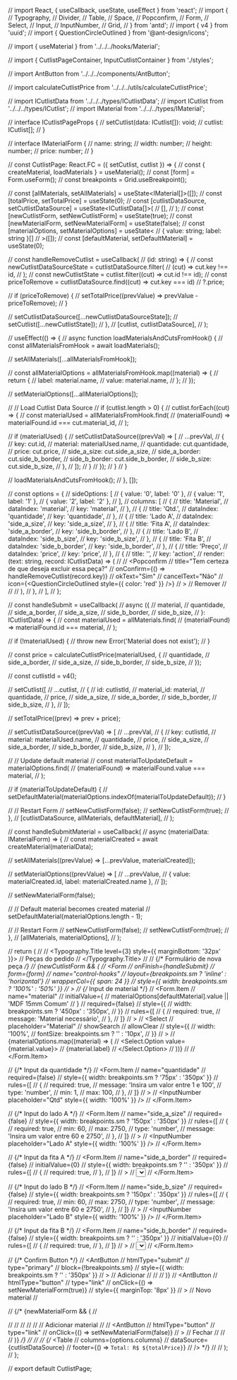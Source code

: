 // import React, { useCallback, useState, useEffect } from 'react';
// import {
//   Typography,
//   Divider,
//   Table,
//   Space,
//   Popconfirm,
//   Form,
//   Select,
//   Input,
//   InputNumber,
//   Grid,
// } from 'antd';
// import { v4 } from 'uuid';
// import { QuestionCircleOutlined } from '@ant-design/icons';

// import { useMaterial } from '../../../hooks/Material';

// import { CutlistPageContainer, InputCutlistContainer } from './styles';

// import AntButton from '../../../components/AntButton';

// import calculateCutlistPrice from '../../../utils/calculateCutlistPrice';

// import ICutlistData from '../../../types/ICutlistData';
// import ICutlist from '../../../types/ICutlist';
// import IMaterial from '../../../types/IMaterial';

// interface ICutlistPageProps {
//   setCutlist(data: ICutlist[]): void;
//   cutlist: ICutlist[];
// }

// interface IMaterialForm {
//   name: string;
//   width: number;
//   height: number;
//   price: number;
// }

// const CutlistPage: React.FC<ICutlistPageProps> = ({ setCutlist, cutlist }) => {
//   const { createMaterial, loadMaterials } = useMaterial();
//   const [form] = Form.useForm();
//   const breakpoints = Grid.useBreakpoint();

//   const [allMaterials, setAllMaterials] = useState<IMaterial[]>([]);
//   const [totalPrice, setTotalPrice] = useState(0);
//   const [cutlistDataSource, setCutlistDataSource] = useState<ICutlistData[]>(
//     [],
//   );
//   const [newCutlistForm, setNewCutlistForm] = useState(true);
//   const [newMaterialForm, setNewMaterialForm] = useState(false);
//   const [materialOptions, setMaterialOptions] = useState<
//     { value: string; label: string }[]
//   >([]);
//   const [defaultMaterial, setDefaultMaterial] = useState<number>(0);

//   const handleRemoveCutlist = useCallback(
//     (id: string) => {
//       const newCutlistDataSourceState = cutlistDataSource.filter(
//         (cut) => cut.key !== id,
//       );
//       const newCutlistState = cutlist.filter((cut) => cut.id !== id);
//       const priceToRemove = cutlistDataSource.find((cut) => cut.key === id)
//         ?.price;

//       if (priceToRemove) {
//         setTotalPrice((prevValue) => prevValue - priceToRemove);
//       }

//       setCutlistDataSource([...newCutlistDataSourceState]);
//       setCutlist([...newCutlistState]);
//     },
//     [cutlist, cutlistDataSource],
//   );

//   useEffect(() => {
//     async function loadMaterialsAndCutsFromHook() {
//       const allMaterialsFromHook = await loadMaterials();

//       setAllMaterials([...allMaterialsFromHook]);

//       const allMaterialOptions = allMaterialsFromHook.map((material) => {
//         return {
//           label: material.name,
//           value: material.name,
//         };
//       });

//       setMaterialOptions([...allMaterialOptions]);

//       // Load Cutlist Data Source
//       if (cutlist.length > 0) {
//         cutlist.forEach((cut) => {
//           const materialUsed = allMaterialsFromHook.find(
//             (materialFound) => materialFound.id === cut.material_id,
//           );

//           if (materialUsed) {
//             setCutlistDataSource((prevVal) => [
//               ...prevVal,
//               {
//                 key: cut.id,
//                 material: materialUsed.name,
//                 quantidade: cut.quantidade,
//                 price: cut.price,
//                 side_a_size: cut.side_a_size,
//                 side_a_border: cut.side_b_border,
//                 side_b_border: cut.side_b_border,
//                 side_b_size: cut.side_b_size,
//               },
//             ]);
//           }
//         });
//       }
//     }

//     loadMaterialsAndCutsFromHook();
//   }, []);

//   const options = {
//     sideOptions: [
//       { value: '0', label: '0' },
//       { value: '1', label: '1' },
//       { value: '2', label: '2' },
//     ],
//     columns: [
//       {
//         title: 'Material',
//         dataIndex: 'material',
//         key: 'material',
//       },
//       {
//         title: 'Qtd.',
//         dataIndex: 'quantidade',
//         key: 'quantidade',
//       },
//       {
//         title: 'Lado A',
//         dataIndex: 'side_a_size',
//         key: 'side_a_size',
//       },
//       {
//         title: 'Fita A',
//         dataIndex: 'side_a_border',
//         key: 'side_b_border',
//       },
//       {
//         title: 'Lado B',
//         dataIndex: 'side_b_size',
//         key: 'side_b_size',
//       },
//       {
//         title: 'Fita B',
//         dataIndex: 'side_b_border',
//         key: 'side_b_border',
//       },
//       {
//         title: 'Preço',
//         dataIndex: 'price',
//         key: 'price',
//       },
//       {
//         title: '',
//         key: 'action',
//         render: (text: string, record: ICutlistData) => (
//           <Space size="middle">
//             <Popconfirm
//               title="Tem certeza de que deseja excluir essa peça?"
//               onConfirm={() => handleRemoveCutlist(record.key)}
//               okText="Sim"
//               cancelText="Não"
//               icon={<QuestionCircleOutlined style={{ color: 'red' }} />}
//             >
//               <AntButton type="link">Remover</AntButton>
//             </Popconfirm>
//           </Space>
//         ),
//       },
//     ],
//   };

//   const handleSubmit = useCallback(
//     async ({
//       material,
//       quantidade,
//       side_a_border,
//       side_a_size,
//       side_b_border,
//       side_b_size,
//     }: ICutlistData) => {
//       const materialUsed = allMaterials.find(
//         (materialFound) => materialFound.id === material,
//       );

//       if (!materialUsed) {
//         throw new Error('Material does not exist');
//       }

//       const price = calculateCutlistPrice(materialUsed, {
//         quantidade,
//         side_a_border,
//         side_a_size,
//         side_b_border,
//         side_b_size,
//       });

//       const cutlistId = v4();

//       setCutlist([
//         ...cutlist,
//         {
//           id: cutlistId,
//           material_id: material,
//           quantidade,
//           price,
//           side_a_size,
//           side_a_border,
//           side_b_border,
//           side_b_size,
//         },
//       ]);

//       setTotalPrice((prev) => prev + price);

//       setCutlistDataSource((prevVal) => [
//         ...prevVal,
//         {
//           key: cutlistId,
//           material: materialUsed.name,
//           quantidade,
//           price,
//           side_a_size,
//           side_a_border,
//           side_b_border,
//           side_b_size,
//         },
//       ]);

//       // Update default material
//       const materialToUpdateDefault = materialOptions.find(
//         (materialFound) => materialFound.value === material,
//       );

//       if (materialToUpdateDefault) {
//         setDefaultMaterial(materialOptions.indexOf(materialToUpdateDefault));
//       }

//       // Restart Form
//       setNewCutlistForm(false);
//       setNewCutlistForm(true);
//     },
//     [cutlistDataSource, allMaterials, defaultMaterial],
//   );

//   const handleSubmitMaterial = useCallback(
//     async (materialData: IMaterialForm) => {
//       const materialCreated = await createMaterial(materialData);

//       setAllMaterials((prevValue) => [...prevValue, materialCreated]);

//       setMaterialOptions((prevValue) => [
//         ...prevValue,
//         { value: materialCreated.id, label: materialCreated.name },
//       ]);

//       setNewMaterialForm(false);

//       // Default material becomes created material
//       setDefaultMaterial(materialOptions.length - 1);

//       // Restart Form
//       setNewCutlistForm(false);
//       setNewCutlistForm(true);
//     },
//     [allMaterials, materialOptions],
//   );

//   return (
//     <CutlistPageContainer>
//       <Typography.Title level={3} style={{ marginBottom: '32px' }}>
//         Peças do pedido
//       </Typography.Title>
//       <InputCutlistContainer>
//         {/* Formulário de nova peça */}
//         {newCutlistForm && (
//           <Form
//             onFinish={handleSubmit}
//             form={form}
//             name="control-hooks"
//             layout={breakpoints.sm ? 'inline' : 'horizontal'}
//             wrapperCol={{ span: 24 }}
//             style={{ width: breakpoints.sm ? '100%' : '50%' }}
//           >
//             {/* Input de material */}
//             <Form.Item
//               name="material"
//               initialValue={
//                 materialOptions[defaultMaterial].value || 'MDF 15mm Comum'
//               }
//               required={false}
//               style={{
//                 width: breakpoints.sm ? '450px' : '350px',
//               }}
//               rules={[
//                 {
//                   required: true,
//                   message: 'Material necessário',
//                 },
//               ]}
//             >
//               <Select
//                 placeholder="Material"
//                 showSearch
//                 allowClear
//                 style={{
//                   width: '100%',
//                   fontSize: breakpoints.sm ? '' : '10px',
//                 }}
//               >
//                 {materialOptions.map((material) => (
//                   <Select.Option value={material.value}>
//                     {material.label}
//                   </Select.Option>
//                 ))}
//               </Select>
//             </Form.Item>

//             {/* Input da quantidade */}
//             <Form.Item
//               name="quantidade"
//               required={false}
//               style={{ width: breakpoints.sm ? '75px' : '350px' }}
//               rules={[
//                 {
//                   required: true,
//                   message: 'Insira um valor entre 1 e 100',
//                   type: 'number',
//                   min: 1,
//                   max: 100,
//                 },
//               ]}
//             >
//               <InputNumber placeholder="Qtd" style={{ width: '100%' }} />
//             </Form.Item>

//             {/* Input do lado A */}
//             <Form.Item
//               name="side_a_size"
//               required={false}
//               style={{ width: breakpoints.sm ? '150px' : '350px' }}
//               rules={[
//                 {
//                   required: true,
//                   min: 60,
//                   max: 2750,
//                   type: 'number',
//                   message: 'Insira um valor entre 60 e 2750',
//                 },
//               ]}
//             >
//               <InputNumber placeholder="Lado A" style={{ width: '100%' }} />
//             </Form.Item>

//             {/* Input da fita A */}
//             <Form.Item
//               name="side_a_border"
//               required={false}
//               initialValue={0}
//               style={{ width: breakpoints.sm ? '' : '350px' }}
//               rules={[
//                 {
//                   required: true,
//                 },
//               ]}
//             >
//               <Select placeholder="Fita A">
//                 <Select.Option value={0}>0</Select.Option>
//                 <Select.Option value={1}>1</Select.Option>
//                 <Select.Option value={2}>2</Select.Option>
//               </Select>
//             </Form.Item>

//             {/* Input do lado B */}
//             <Form.Item
//               name="side_b_size"
//               required={false}
//               style={{ width: breakpoints.sm ? '150px' : '350px' }}
//               rules={[
//                 {
//                   required: true,
//                   min: 60,
//                   max: 2750,
//                   type: 'number',
//                   message: 'Insira um valor entre 60 e 2750',
//                 },
//               ]}
//             >
//               <InputNumber placeholder="Lado B" style={{ width: '100%' }} />
//             </Form.Item>

//             {/* Input da fita B */}
//             <Form.Item
//               name="side_b_border"
//               required={false}
//               style={{ width: breakpoints.sm ? '' : '350px' }}
//               initialValue={0}
//               rules={[
//                 {
//                   required: true,
//                 },
//               ]}
//             >
//               <Select placeholder="Fita B">
//                 <Select.Option value={0}>0</Select.Option>
//                 <Select.Option value={1}>1</Select.Option>
//                 <Select.Option value={2}>2</Select.Option>
//               </Select>
//             </Form.Item>

//             {/* Confirm Button */}
//             <AntButton
//               htmlType="submit"
//               type="primary"
//               block={!breakpoints.sm}
//               style={{ width: breakpoints.sm ? '' : '350px' }}
//             >
//               Adicionar
//             </AntButton>
//           </Form>
//         )}
//         <AntButton
//           htmlType="button"
//           type="link"
//           onClick={() => setNewMaterialForm(true)}
//           style={{ marginTop: '8px' }}
//         >
//           Novo material
//         </AntButton>

//         {/* {newMaterialForm && (
//           <Form onFinish={handleSubmitMaterial}>
//             <AntInput name="name" placeholder="Material" size="large" />
//             <AntInput name="price" placeholder="Price" size="large" />
//             <AntInput name="width" placeholder="Largura" size="large" />
//             <AntInput name="height" placeholder="Altura" size="large" />
//             <AntButton htmlType="submit" type="link">
//               Adicionar material
//             </AntButton>
//             <AntButton
//               htmlType="button"
//               type="link"
//               onClick={() => setNewMaterialForm(false)}
//             >
//               Fechar
//             </AntButton>
//           </Form>
//         )} */}
//       </InputCutlistContainer>
//       <Divider />
//       {/* <Table
//         columns={options.columns}
//         dataSource={cutlistDataSource}
//         footer={() => `Total: R$ ${totalPrice}`}
//       /> */}
//     </CutlistPageContainer>
//   );
// };

// export default CutlistPage;
